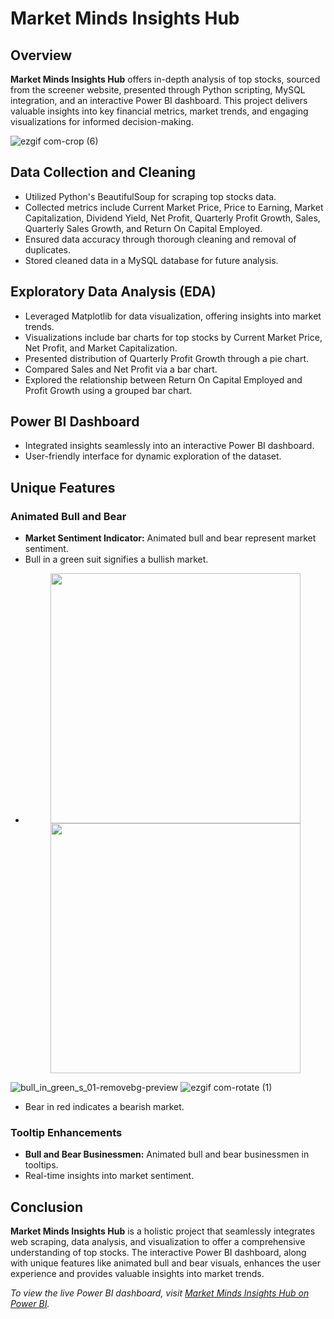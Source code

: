 # Market Minds Insights Hub

## Overview

**Market Minds Insights Hub** offers in-depth analysis of top stocks, sourced from the screener website, presented through Python scripting, MySQL integration, and an interactive Power BI dashboard. This project delivers valuable insights into key financial metrics, market trends, and engaging visualizations for informed decision-making.

![ezgif com-crop (6)](https://github.com/sriramm04/Market_Minds_Insights_Hub/assets/129077845/e7a07373-8a0a-44d9-a15e-d64d8d8bfab2)

## Data Collection and Cleaning

- Utilized Python's BeautifulSoup for scraping top stocks data.
- Collected metrics include Current Market Price, Price to Earning, Market Capitalization, Dividend Yield, Net Profit, Quarterly Profit Growth, Sales, Quarterly Sales Growth, and Return On Capital Employed.
- Ensured data accuracy through thorough cleaning and removal of duplicates.
- Stored cleaned data in a MySQL database for future analysis.

## Exploratory Data Analysis (EDA)

- Leveraged Matplotlib for data visualization, offering insights into market trends.
- Visualizations include bar charts for top stocks by Current Market Price, Net Profit, and Market Capitalization.
- Presented distribution of Quarterly Profit Growth through a pie chart.
- Compared Sales and Net Profit via a bar chart.
- Explored the relationship between Return On Capital Employed and Profit Growth using a grouped bar chart.

## Power BI Dashboard

- Integrated insights seamlessly into an interactive Power BI dashboard.
- User-friendly interface for dynamic exploration of the dataset.

## Unique Features

### Animated Bull and Bear

- **Market Sentiment Indicator:** Animated bull and bear represent market sentiment.
- Bull in a green suit signifies a bullish market.
- 
  <p align="center">
  <img src=![bull_in_green_s_01-removebg-preview](https://github.com/sriramm04/Market_Minds_Insights_Hub/assets/129077845/5d03ec49-83f6-4d8f-9a2a-a9a87f18aebd) width="400" />
  <img src="image2.jpg" width="400" />
</p>

  ![bull_in_green_s_01-removebg-preview](https://github.com/sriramm04/Market_Minds_Insights_Hub/assets/129077845/5d03ec49-83f6-4d8f-9a2a-a9a87f18aebd) ![ezgif com-rotate (1)](https://github.com/sriramm04/Market_Minds_Insights_Hub/assets/129077845/7dd5959e-36ae-48cb-a6bf-12d2adba5152)


- Bear in red indicates a bearish market.

### Tooltip Enhancements

- **Bull and Bear Businessmen:** Animated bull and bear businessmen in tooltips.
- Real-time insights into market sentiment.

## Conclusion

**Market Minds Insights Hub** is a holistic project that seamlessly integrates web scraping, data analysis, and visualization to offer a comprehensive understanding of top stocks. The interactive Power BI dashboard, along with unique features like animated bull and bear visuals, enhances the user experience and provides valuable insights into market trends.

*To view the live Power BI dashboard, visit [Market Minds Insights Hub on Power BI](#insert_link_here).*



